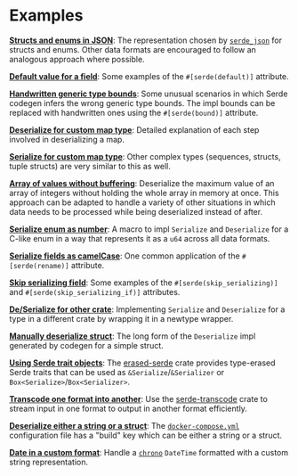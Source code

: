 # Examples

**[Structs and enums in JSON](json.md)**: The representation chosen by
[`serde_json`](https://github.com/serde-rs/json) for structs and enums. Other
data formats are encouraged to follow an analogous approach where possible.

**[Default value for a field](attr-default.md)**: Some examples of the
`#[serde(default)]` attribute.

**[Handwritten generic type bounds](attr-bound.md)**: Some unusual scenarios in
which Serde codegen infers the wrong generic type bounds. The impl bounds can be
replaced with handwritten ones using the `#[serde(bound)]` attribute.

**[Deserialize for custom map type](deserialize-map.md)**: Detailed explanation
of each step involved in deserializing a map.

**[Serialize for custom map type](serialize-map.md)**: Other complex types
(sequences, structs, tuple structs) are very similar to this as well.

**[Array of values without buffering](stream-array.md)**: Deserialize the
maximum value of an array of integers without holding the whole array in memory
at once. This approach can be adapted to handle a variety of other situations in
which data needs to be processed while being deserialized instead of after.

**[Serialize enum as number](enum-number.md)**: A macro to impl `Serialize` and
`Deserialize` for a C-like enum in a way that represents it as a `u64` across
all data formats.

**[Serialize fields as camelCase](attr-rename.md)**: One common application of
the `#[serde(rename)]` attribute.

**[Skip serializing field](attr-skip-serializing.md)**: Some examples of the
`#[serde(skip_serializing)]` and `#[serde(skip_serializing_if)]` attributes.

**[De/Serialize for other crate](newtype-wrapper.md)**: Implementing `Serialize`
and `Deserialize` for a type in a different crate by wrapping it in a newtype
wrapper.

**[Manually deserialize struct](deserialize-struct.md)**: The long form of the
`Deserialize` impl generated by codegen for a simple struct.

**[Using Serde trait objects](trait-objects.md)**: The
[erased-serde](https://github.com/dtolnay/erased-serde) crate provides
type-erased Serde traits that can be used as `&Serialize`/`&Serializer` or
`Box<Serialize>`/`Box<Serializer>`.

**[Transcode one format into another](transcode.md)**: Use the
[serde-transcode](https://github.com/sfackler/serde-transcode) crate to stream
input in one format to output in another format efficiently.

**[Deserialize either a string or a struct](string-or-struct.md)**: The
[`docker-compose.yml`](https://docs.docker.com/compose/compose-file/#/build)
configuration file has a "build" key which can be either a string or a struct.

**[Date in a custom format](custom-date-format.md)**: Handle a
[`chrono`](https://github.com/chronotope/chrono) `DateTime` formatted with a
custom string representation.

